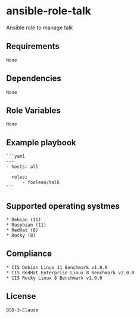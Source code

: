 # ansible-role-talk

Ansible role to manage talk


## Requirements

    None


## Dependencies

    None


## Role Variables

    None


## Example playbook

    ```yaml
    ---
    - hosts: all

      roles:
          - foolean/talk
    ```


## Supported operating systmes

    * Debian (11)
    * Raspbian (11)
    * RedHat (8)
    * Rocky (8)


## Compliance

    * CIS Debian Linux 11 Benchmark v1.0.0
    * CIS RedHat Enterprise Linux 8 Benchmark v2.0.0
    * CIS Rocky Linux 8 Benchmark v1.0.0


## License

    BSD-3-Clause
